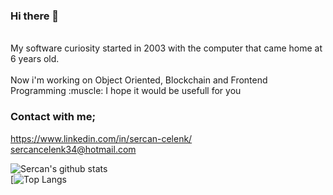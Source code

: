 ### Hi there 👋

 <br> 
My software curiosity started in 2003 with the computer that came home at 6 years old.<br>
<br> Now i'm working on Object Oriented, Blockchain and Frontend Programming :muscle:
I hope it would be usefull for you 

### Contact with me;
https://www.linkedin.com/in/sercan-celenk/ </br>
sercancelenk34@hotmail.com

![Sercan's github stats](https://github-readme-stats.vercel.app/api?username=celenksercan) </br>
[![Top Langs](https://github-readme-stats.vercel.app/api/top-langs/?username=celenksercan)

